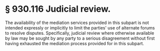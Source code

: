# § 930.116   Judicial review.

The availability of the mediation services provided in this subpart is not intended expressly or implicitly to limit the parties' use of alternate forums to resolve disputes. Specifically, judicial review where otherwise available by law may be sought by any party to a serious disagreement without first having exhausted the mediation process provided for in this subpart.




